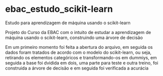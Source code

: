 # ebac_estudo_scikit-learn
Estudo para aprendizagem de máquina usando o scikit-learn

Projeto do Curso da EBAC com o intuito de estudar a aprendizagem de máquina usando o scikit-learn, construindo uma árvore de decisão

Em um primeiro momento foi feita a abertura do arquivo, em seguida os dados foram tratados de acordo com o modelo do scikit-learn, ou seja, retirando os elementos categóricos e
transformando-os em dummiys, em seguida a base foi dvidida em dois, uma parte para teste e outra treino, foi construida a árvore de decisão e em seguida foi verificada a
acurácia
